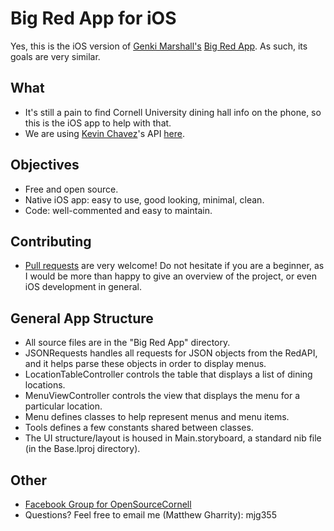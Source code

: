 # Big Red App for iOS

Yes, this is the iOS version of [Genki Marshall's](https://github.com/genkimarshall) [Big Red App](https://github.com/genkimarshall/bigredapp-android). As such, its goals are very similar.
 
## What
* It's still a pain to find Cornell University dining hall info on the phone, so this is the iOS app to help with that.
* We are using [Kevin Chavez](https://github.com/mrkev)'s API [here](http://redapi-tious.rhcloud.com/).

## Objectives
* Free and open source.
* Native iOS app: easy to use, good looking, minimal, clean.
* Code: well-commented and easy to maintain.

## Contributing
* [Pull requests](http://git-scm.com/book/en/v2/GitHub-Contributing-to-a-Project) are very welcome! Do not hesitate if you are a beginner, as I would be more than happy to give an overview of the project, or even iOS development in general.

## General App Structure
* All source files are in the "Big Red App" directory.
* JSONRequests handles all requests for JSON objects from the RedAPI, and it helps parse these objects in order to display menus.
* LocationTableController controls the table that displays a list of dining locations.
* MenuViewController controls the view that displays the menu for a particular location.
* Menu defines classes to help represent menus and menu items.
* Tools defines a few constants shared between classes.
* The UI structure/layout is housed in Main.storyboard, a standard nib file (in the Base.lproj directory).

## Other
* [Facebook Group for OpenSourceCornell](https://www.facebook.com/groups/opensourcecornell)
* Questions? Feel free to email me (Matthew Gharrity): mjg355
